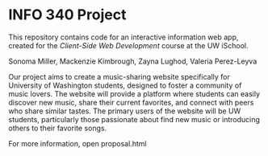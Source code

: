 # INFO 340 Project

This repository contains code for an interactive information web app, created for the _Client-Side Web Development_ course at the UW iSchool.

Sonoma Miller, Mackenzie Kimbrough, Zayna Lughod, Valeria Perez-Leyva

Our project aims to create a music-sharing website specifically for University
of Washington students, designed to foster a community of music lovers. The
website will provide a platform where students can easily discover new music,
share their current favorites, and connect with peers who share similar tastes.
The primary users of the website will be UW students, particularly those passionate
about find new music or introducing others to their favorite songs.

For more information, open proposal.html